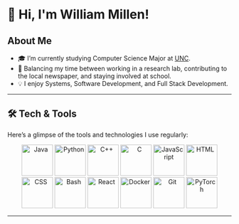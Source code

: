 # 👋 Hi, I'm William Millen!

## About Me
- 🎓 I’m currently studying Computer Science Major at [UNC](https://cs.unc.edu/).
- 🌱 Balancing my time between working in a research lab, contributing to the local newspaper, and staying involved at school.
- 💡 I enjoy Systems, Software Development, and Full Stack Development.

---

## 🛠️ Tech & Tools
Here’s a glimpse of the tools and technologies I use regularly:

<p align="center">
  <img src="https://cdn.jsdelivr.net/gh/devicons/devicon/icons/java/java-original.svg" alt="Java" width="70" height="70"/>
  <img src="https://cdn.jsdelivr.net/gh/devicons/devicon/icons/python/python-original.svg" alt="Python" width="70" height="70"/>
  <img src="https://cdn.jsdelivr.net/gh/devicons/devicon/icons/cplusplus/cplusplus-original.svg" alt="C++" width="70" height="70"/>
  <img src="https://cdn.jsdelivr.net/gh/devicons/devicon/icons/c/c-original.svg" alt="C" width="70" height="70"/>
  <img src="https://cdn.jsdelivr.net/gh/devicons/devicon/icons/javascript/javascript-original.svg" alt="JavaScript" width="70" height="70"/>
  <img src="https://cdn.jsdelivr.net/gh/devicons/devicon/icons/html5/html5-original.svg" alt="HTML" width="70" height="70"/>
  <img src="https://cdn.jsdelivr.net/gh/devicons/devicon/icons/css3/css3-original.svg" alt="CSS" width="70" height="70"/>
  <img src="https://cdn.jsdelivr.net/gh/devicons/devicon/icons/bash/bash-original.svg" alt="Bash" width="70" height="70"/>
  <img src="https://cdn.jsdelivr.net/gh/devicons/devicon/icons/react/react-original.svg" alt="React" width="70" height="70"/>
  <img src="https://cdn.jsdelivr.net/gh/devicons/devicon/icons/docker/docker-original.svg" alt="Docker" width="70" height="70"/>
  <img src="https://cdn.jsdelivr.net/gh/devicons/devicon/icons/git/git-original.svg" alt="Git" width="70" height="70"/>
  <img src="https://cdn.jsdelivr.net/gh/devicons/devicon/icons/pytorch/pytorch-original.svg" alt="PyTorch" width="70" height="70"/>
</p>


---
